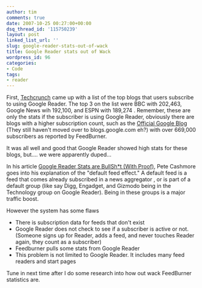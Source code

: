 ```yaml
---
author: tim
comments: true
date: 2007-10-25 00:27:00+00:00
dsq_thread_id: '115750239'
layout: post
linked_list_url: ''
slug: google-reader-stats-out-of-wack
title: Google Reader stats out of Wack
wordpress_id: 96
categories:
- Code
tags:
- reader
---
```


First, [Techcrunch](http://www.techcrunch.com/2007/10/14/top-blogs-on-google-reader/) came up with a list of the top blogs that users subscribe to using
Google Reader. The top 3 on the list were BBC with 202,463, Google News wih
192,100, and ESPN with 189,274 . Remember, these are only the stats if the
subscriber is using Google Reader, obviously there are blogs with a higher
subscription count, such as the [Official Google
Blog](http://googleblog.blogspot.com/) (They still haven't moved over to
blogs.google.com eh?) with over 669,000 subscribers as reported by FeedBurner.  
  
It was all well and good that Google Reader showed high stats for these blogs,
but.... we were apparently duped...  
  
In his article [Google Reader Stats are BullSh*t (With
Proof)](http://mashable.com/2007/10/15/google-reader-stats-are-bullshit-with-proof/), Pete Cashmore goes into his explanation of the "default feed effect."
A default feed is a feed that comes already subscribed in a news aggregator ,
or is part of a default group (like say Digg, Engadget, and Gizmodo being in
the Technology group on Google Reader). Being in these groups is a major
traffic boost.  
  
However the system has some flaws

  * There is subscription data for feeds that don't exist
  * Google Reader does not check to see if a subscriber is active or not. (Someone signs up for Reader, adds a feed, and never touches Reader again, they count as a subscriber)
  * Feedburner pulls some stats from Google Reader
  * This problem is not limited to Google Reader. It includes many feed readers and start pages
  
  
Tune in next time after I do some research into how out wack FeedBurner
statistics are.

